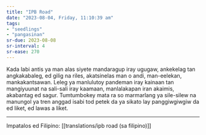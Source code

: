 ```yaml
---
title: "IPB Road"
date: "2023-08-04, Friday, 11:10:39 am"
tags:
- "seedlings"
- "pangasinan"
sr-due: 2023-08-08
sr-interval: 4
sr-ease: 270
---
```


Kada labi antis ya man alas siyete mandaragup iray ugugaw, ankekelag tan angkakabaleg, ed gilig na riles, akatsinelas man o andi, man-eelekan, mankakantsawan. Leleg ya manlulutoy pandeman iray kainaan tan mangiyuunat na sali-sali iray kaamaan, manlalakapan iran akaimis, akabantag ed sagur. Tumtumbokey mata ra so marmarlang ya sile-silew na manungol ya tren anggad isabi tod petek da ya sikato lay panggiwgiwgiw da ed liket, ed lawas a liket.

---
Impatalos ed Filipino: [[translations/ipb road (sa filipino)]]